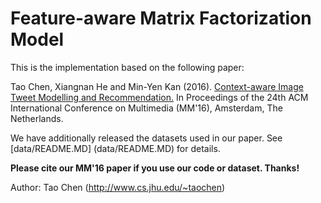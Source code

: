 # Feature-aware Matrix Factorization Model

This is the implementation based on the following paper:

Tao Chen, Xiangnan He and Min-Yen Kan (2016). [Context-aware Image Tweet Modelling and Recommendation.](https://www.comp.nus.edu.sg/~kanmy/papers/mm16.pdf) In Proceedings of the 24th ACM International Conference on Multimedia (MM'16), Amsterdam, The Netherlands.

We have additionally released the datasets used in our paper. See [data/README.MD] (data/README.MD) for details.


**Please cite our MM'16 paper if you use our code or dataset. Thanks!** 

Author: Tao Chen (http://www.cs.jhu.edu/~taochen)

   

